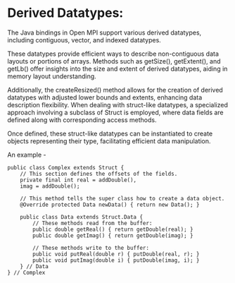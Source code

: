# Derived Datatypes:

The Java bindings in Open MPI support various derived datatypes, including contiguous, vector, and indexed datatypes. 

These datatypes provide efficient ways to describe non-contiguous data layouts or portions of arrays. Methods such as getSize(), getExtent(), and getLb() offer insights into the size and extent of derived datatypes, aiding in memory layout understanding. 

Additionally, the createResized() method allows for the creation of derived datatypes with adjusted lower bounds and extents, enhancing data description flexibility. When dealing with struct-like datatypes, a specialized approach involving a subclass of Struct is employed, where data fields are defined along with corresponding access methods. 

Once defined, these struct-like datatypes can be instantiated to create objects representing their type, facilitating efficient data manipulation.

An example - 
```
public class Complex extends Struct {
    // This section defines the offsets of the fields.
    private final int real = addDouble(),
    imag = addDouble();
    
    // This method tells the super class how to create a data object.
    @Override protected Data newData() { return new Data(); }
    
    public class Data extends Struct.Data {
        // These methods read from the buffer:
        public double getReal() { return getDouble(real); }
        public double getImag() { return getDouble(imag); }
    
        // These methods write to the buffer:
        public void putReal(double r) { putDouble(real, r); }
        public void putImag(double i) { putDouble(imag, i); }
    } // Data
} // Complex
```

